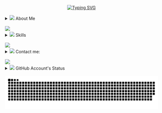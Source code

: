 <div align="center">
  <a href="https://git.io/typing-svg">
    <img src="https://readme-typing-svg.demolab.com?font=Fira+Code&size=26&duration=5000&pause=500&color=1ec1c1&vCenter=true&width=450&lines=Hi+,+I'm+Mohamed+EID;I+am+a+Software+Engineer;Scroll+down+to+know+more+%3A)" alt="Typing SVG" />
  </a>
</div>
<br />


<details>
  <summary><picture><img src = "https://i.giphy.com/media/v1.Y2lkPTc5MGI3NjExZGpmcG5rNGFnMjRvYWYxaW04ZmZvNGZ6YTVoZDdtc3R5ZGRobTBjMCZlcD12MV9pbnRlcm5hbF9naWZfYnlfaWQmY3Q9cw/fvT2uzkzsSWmmkvl5g/giphy.gif" width = 20px></picture> About Me</summary>
<div>
<samp>
<picture> <img align="right" width=200px alt="side_sticker" src="https://media.giphy.com/media/aWclbRb938Tc8FFAvH/giphy.gif" /></picture>

  <p>I am a software development engineer in Java, a computer science graduate, specialized in backend development using Springboot, using several different databases, using microservices and Docker. I can also build Android applications using Java and build desktop applications using the JavaFX framework.</p>

  <p align="left"> <img src="https://komarev.com/ghpvc/?username=mohammedmoataz&label=Profile%20views&color=blue&style=for-the-badge" alt="mohamedeid" /> </p>
  
  <p align="left"> <a href="https://github.com/ryo-ma/github-profile-trophy"><img src="https://github-profile-trophy.vercel.app/?username=mohammedmoataz&theme=darkhub" alt="mohamedeid" /></a> </p>

  <p align="left">
    <img align="center"
         src="https://media.giphy.com/media/POGZSdekmTv4MhuYaR/giphy.gif"
         alt="Mohamed EID - Resume"
         width="25px"/>Know more about my experience
    <a href="https://drive.google.com/file/d/15EGO9VDjgsRMsQ1m7rcqTVIZQ4itBvDT/view?usp=sharing" target="_blank">Mohamed EID Resume</a>
  </p>
 </samp>
</div>
</details>


<br />
<img src="https://user-images.githubusercontent.com/73097560/115834477-dbab4500-a447-11eb-908a-139a6edaec5c.gif">
<br />


<details>
  <summary><picture><img src="https://media2.giphy.com/media/QssGEmpkyEOhBCb7e1/giphy.gif?cid=ecf05e47a0n3gi1bfqntqmob8g9aid1oyj2wr3ds3mg700bl&rid=giphy.gif" width = 20px></picture> Skills</summary>
<div>
  <samp>
    <br />
    
   <p align="center">
   
  - **Programming Languages**:

      ![C](https://img.shields.io/badge/C-2370ED.svg?style=for-the-badge&logo=c&logoColor=white)
      ![C++](https://img.shields.io/badge/C++-00599C.svg?style=for-the-badge&logo=c%2B%2B&logoColor=white)
      ![JavaScript](https://img.shields.io/badge/JavaScript-F7DF1E?style=for-the-badge&logo=JavaScript&logoColor=white)
      ![TypeScript](https://img.shields.io/badge/TypeScript-3178C6?style=for-the-badge&logo=typescript&logoColor=white)
      ![Java](https://img.shields.io/badge/Java-3A75B0?style=for-the-badge&logo=CoffeeScript&logoColor=white)
      ![SQL](https://img.shields.io/badge/SQL-CC2927?style=for-the-badge&logo=Scala&logoColor=white)
    
  <br>
  

- **Frontend Development**:

    ![HTML 5](https://img.shields.io/badge/HTML-E34F26?style=for-the-badge&logo=HTML5&logoColor=white)
    ![CSS 3](https://img.shields.io/badge/CSS-1572B6?style=for-the-badge&logo=CSS3&logoColor=white)
    ![SASS](https://img.shields.io/badge/SASS-CF649A?style=for-the-badge&logo=SASS&logoColor=white)
    ![Angular JS](https://img.shields.io/badge/Angular.JS-red?style=for-the-badge&logo=Angular&logoColor=white)

 <br>
  

- **Backend Development**:

    ![Java Spring](https://img.shields.io/badge/Spring-6CB52D?style=for-the-badge&logo=Spring&logoColor=white)

 <br>

 
- **Database**:

    ![MySQL](https://img.shields.io/badge/MySQL-4479A1?style=for-the-badge&logo=mysql&logoColor=white)
    ![SQLite](https://img.shields.io/badge/SQLite-0F80CC?style=for-the-badge&logo=sqlite&logoColor=white)
    ![MongoDB](https://img.shields.io/badge/MongoDB-47A248?style=for-the-badge&logo=mongodb&logoColor=white)

 <br>


- **Mobile Development**:

    ![Android](https://img.shields.io/badge/Android-02569B?style=for-the-badge&logo=android&logoColor=white)

 <br>


 
 - **Others**:

    ![Firebase](https://img.shields.io/badge/Firebase-FFCA28?style=for-the-badge&logo=firebase&logoColor=white)
    ![Postman](https://img.shields.io/badge/Postman-FF6C37?style=for-the-badge&logo=postman&logoColor=white)
    ![Docker](https://img.shields.io/badge/Docker-2496ED?style=for-the-badge&logo=docker&logoColor=white)
    ![Git](https://img.shields.io/badge/Git-F05032?style=for-the-badge&logo=git&logoColor=white)
    ![GitHub](https://img.shields.io/badge/GitHub-181717?style=for-the-badge&logo=github)
 - ![GitLab](https://img.shields.io/badge/GitLab-181717?style=for-the-badge&logo=gitlab)
 
 </p>

  </samp>
</div>
</details>


<br />
<img src="https://user-images.githubusercontent.com/73097560/115834477-dbab4500-a447-11eb-908a-139a6edaec5c.gif">
<br />



<details>
  <summary><picture><img src="https://i.giphy.com/media/v1.Y2lkPTc5MGI3NjExZnpobmdpMXVyMnY3NHB4NHg2cXU3MHJxcndoenBtazFhbDdxc210byZlcD12MV9pbnRlcm5hbF9naWZfYnlfaWQmY3Q9cw/5Y6dELctbC0LwkFWam/giphy.gif" width="35"></picture> Contact me:</summary>
<div>
  <samp>
    <br />
    <p align="center">
      <a href="https://www.linkedin.com/in/mohamed-eid-b616621b3/" target="_blank"><img align="center"
         src="https://img.shields.io/badge/linkedin-0A66C2.svg?style=for-the-badge&logo=linkedin&logoColor=white"
         alt="Mohammed EID - LinkedIn" height="30"/></a>
      <a href="https://www.facebook.com/profile.php?id=100027351275945&locale=ar_AR" target="_blank"><img align="center"
         src="https://img.shields.io/badge/facebook-4267B2.svg?style=for-the-badge&logo=facebook&logoColor=white"
         alt="Mohammed EID - Facebook" height="30"/></a>
      <a href="mailto:ydm5384@gmail.com" target="_blank"><img align="center"
         src="https://img.shields.io/badge/gmail-EA4335.svg?style=for-the-badge&logo=gmail&logoColor=white"
         alt="Mohammed EID - Gmail" height="30"/></a>
    </p>
    <p align="center">
      <a href="https://wa.me/+201062569857" target="_blank"><img align="center"
         src="https://img.shields.io/badge/whatsapp-20CB41.svg?style=for-the-badge&logo=whatsapp&logoColor=white"
         alt="Mohammed EID - WhatsApp" height="30"/></a>
      <a href="https://t.me/+201062569857" target="_blank"><img align="center"
         src="https://img.shields.io/badge/telegram-27A7E8.svg?style=for-the-badge&logo=telegram&logoColor=white"
         alt="Mohammed EID - Telegram" height="30"/></a>
    </p>
  </samp>
</div>
</details>


<br />
<img src="https://user-images.githubusercontent.com/73097560/115834477-dbab4500-a447-11eb-908a-139a6edaec5c.gif">
<br />


<details>
<summary><picture><img src="https://media.giphy.com/media/iY8CRBdQXODJSCERIr/giphy.gif" width="35"></picture> GitHub Account's Status</summary>
  <br/>
<div>
  <samp>

<a href="https://github.com/MohamedEID12345?tab=repositories"><img src="https://github-readme-stats-one-bice.vercel.app/api?username=mohammedeid&theme=gotham&show_icons=true&include_all_commits=true&count_private=true&hide_border=true&role=OWNER,ORGANIZATION_MEMBER,COLLABORATOR" width="49%" alt="Mohammed's github-readme-stats" /></a>
<a href="https://github.com/MohamedEID12345?tab=stars"><img src="https://github-readme-streak-stats.herokuapp.com/?user=mohammedeid&theme=gotham&hide_border=true&include_all_commits=true&count_private=true&date_format=M%20j%5B%2C%20Y%5D"  width="49%" alt="Mohammed's github-readme-streak-stats"/></a>

<a><img src="https://github-readme-activity-graph.vercel.app/graph?username=mohammedmoataz&theme=gotham&hide_border=true&show_icons=true&include_all_commits=true&count_private=true&hide_title=false&area=true&custom_title=Total%20contribution%20graph%20in%20all%20repositories" width="70%" alt="activity graph"></a>
<a><img src="https://github-readme-stats.vercel.app/api/top-langs?username=mohammedmoataz&theme=gotham&hide_border=true&include_all_commits=true&show_icons=true&locale=en&layout=compact&langs_count=6" width="27%" alt="Mohammed's github-most-languages" /></a>
  
  </samp>
</div>
</details>
<br />


<div align="center">
  <img src="https://github.com/MohammedMoataz/MohammedMoataz/blob/main/snake.svg"
       alt="snake" />
</div>
